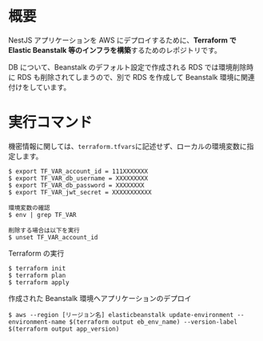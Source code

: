 # 概要

NestJS アプリケーションを AWS にデプロイするために、**Terraform で Elastic Beanstalk 等のインフラを構築**するためのレポジトリです。

DB について、Beanstalk のデフォルト設定で作成される RDS では環境削除時に RDS も削除されてしまうので、別で RDS を作成して Beanstalk 環境に関連付けをしています。

# 実行コマンド

機密情報に関しては、`terraform.tfvars`に記述せず、ローカルの環境変数に指定します。

```
$ export TF_VAR_account_id = 111XXXXXXX
$ export TF_VAR_db_username = XXXXXXXXX
$ export TF_VAR_db_password = XXXXXXXX
$ export TF_VAR_jwt_secret = XXXXXXXXXXX

環境変数の確認
$ env | grep TF_VAR

削除する場合は以下を実行
$ unset TF_VAR_account_id
```

Terraform の実行

```
$ terraform init
$ terraform plan
$ terraform apply
```

作成された Beanstalk 環境へアプリケーションのデプロイ

```
$ aws --region [リージョン名] elasticbeanstalk update-environment --environment-name $(terraform output eb_env_name) --version-label $(terraform output app_version)
```
